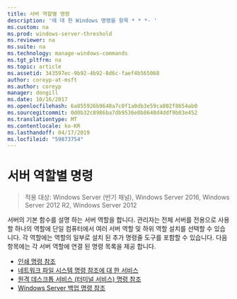 ```yaml
---
title: 서버 역할별 명령
description: '에 대 한 Windows 명령을 항목 * * *- '
ms.custom: na
ms.prod: windows-server-threshold
ms.reviewer: na
ms.suite: na
ms.technology: manage-windows-commands
ms.tgt_pltfrm: na
ms.topic: article
ms.assetid: 343597ec-9b92-4b92-8d6c-faef4b565068
author: coreyp-at-msft
ms.author: coreyp
manager: dongill
ms.date: 10/16/2017
ms.openlocfilehash: 6a855926b9648a7c0f1a0db3e59ca802f8654ab0
ms.sourcegitcommit: 0d0b32c8986ba7db9536e0b8648d4ddf9b03e452
ms.translationtype: MT
ms.contentlocale: ko-KR
ms.lasthandoff: 04/17/2019
ms.locfileid: "59873754"
---
```

# <a name="commands-by-server-role"></a>서버 역할별 명령

>적용 대상: Windows Server (반기 채널), Windows Server 2016, Windows Server 2012 R2, Windows Server 2012

서버의 기본 함수를 설명 하는 서버 역할을 합니다. 관리자는 전체 서버를 전용으로 사용할 하나의 역할에 단일 컴퓨터에서 여러 서버 역할 및 하위 역할 설치를 선택할 수 있습니다. 각 역할에는 역할의 일부로 설치 된 추가 명령줄 도구를 포함할 수 있습니다. 다음 항목에는 각 서버 역할에 연결 된 명령 목록을 제공 합니다.

-   [인쇄 명령 참조](print-command-reference.md)
-   [네트워크 파일 시스템 명령 참조에 대 한 서비스](services-for-network-file-system-command-reference.md)
-   [원격 데스크톱 서비스 &#40;터미널 서비스&#41; 명령 참조](remote-desktop-services-terminal-services-command-reference.md)
-   [Windows Server 백업 명령 참조](windows-server-backup-command-reference.md)
